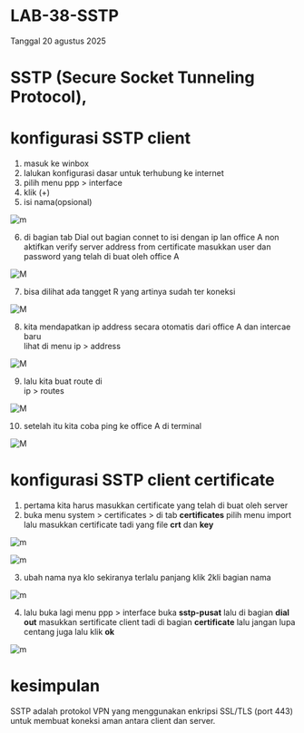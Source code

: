 # LAB-38-SSTP
Tanggal 20 agustus 2025
# SSTP (Secure Socket Tunneling Protocol),


# konfigurasi SSTP client 
1. masuk ke winbox
2. lalukan konfigurasi dasar untuk terhubung ke internet
3. pilih menu ppp > interface
4. klik (+)
5. isi nama(opsional)

![m](z1.PNG)

6. di bagian tab Dial out bagian connet to isi dengan ip lan office A non aktifkan verify server address from certificate masukkan user dan password yang telah di buat oleh office A

![M](z2.PNG)

7. bisa dilihat ada tangget R yang artinya sudah ter koneksi

![M](z3.PNG)

8. kita mendapatkan ip address secara otomatis dari office A dan intercae baru        
   lihat di menu ip > address   

![M](z4.PNG)

9. lalu kita buat route di        
   ip > routes  

![M](z5.PNG)

10. setelah itu kita coba ping ke office  A di terminal    

![M](z6.PNG)

# konfigurasi SSTP client certificate
1. pertama kita harus masukkan certificate yang telah di buat oleh server  
2. buka menu system > certificates > di tab **certificates** pilih menu import lalu masukkan certificate tadi yang file **crt** dan  **key**

![m](z8.PNG)

![m](z7.PNG)

3. ubah nama nya klo sekiranya terlalu panjang klik 2kli bagian nama    

![m](z9.PNG)

4. lalu buka lagi menu ppp > interface buka **sstp-pusat** lalu di bagian **dial out** masukkan sertificate client tadi di bagian **certificate** lalu jangan lupa centang juga lalu klik **ok** 

![m](z10.PNG)

# kesimpulan 
SSTP adalah protokol VPN yang menggunakan enkripsi SSL/TLS (port 443) untuk membuat koneksi aman antara client dan server.
